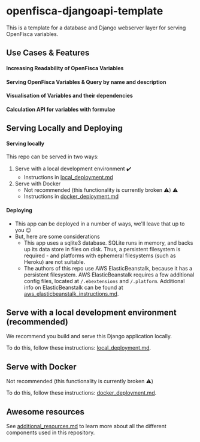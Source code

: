 # openfisca-djangoapi-template

This is a template for a database and Django webserver layer for serving OpenFisca variables.



## Use Cases & Features

#### Increasing Readability of OpenFisca Variables

#### Serving OpenFisca Variables & Query by name and description


#### Visualisation of Variables and their dependencies



#### Calculation API for variables with formulae




## Serving Locally and Deploying

#### Serving locally
This repo can be served in two ways:
1) Serve with a local development environment :heavy_check_mark:
   - Instructions in [local_deployment.md](docs/local_deployment.md)
2) Serve with Docker
   - Not recommended (this functionality is currently broken :warning:) :warning:
   - Instructions in [docker_deployment.md](docs/docker_deployment.md) 


#### Deploying
- This app can be deployed in a number of ways, we'll leave that up to you :wink:
- But, here are some considerations
   - This app uses a sqlite3 database. SQLite runs in memory, and backs up its data store in files on disk. Thus, a persistent filesystem is required - and platforms with ephemeral filesystems (such as Heroku) are not suitable.
   - The authors of this repo use AWS ElasticBeanstalk, because it has a persistent filesystem. AWS ElasticBeanstalk requires a few additional config files, located at `/.ebextensions` and `/.platform`. Additional info on ElasticBeanstalk can be found at [aws_elasticbeanstalk_instructions.md](docs/aws_elasticbeanstalk_instructions.md).
 

## Serve with a local development environment (recommended)
We recommend you build and serve this Django application locally.

To do this, follow these instructions: [local_deployment.md](docs/local_deployment.md).

## Serve with Docker
Not recommended (this functionality is currently broken :warning:)

To do this, follow these instructions: [docker_deployment.md](docs/docker_deployment.md).


## Awesome resources

See [additional_resources.md](docs/additional_resources.md) to learn more about all the different components used in this repository.
